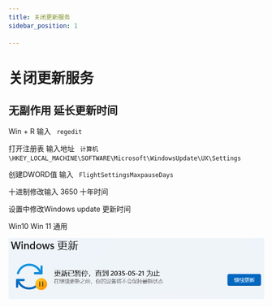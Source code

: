```yaml
---
title: 关闭更新服务
sidebar_position: 1

---
```


# 关闭更新服务
## 无副作用 延长更新时间

Win + R 输入 ` regedit`

打开注册表 输入地址 ` 计算机\HKEY_LOCAL_MACHINE\SOFTWARE\Microsoft\WindowsUpdate\UX\Settings`

创建DWORD值 输入 ` FlightSettingsMaxpauseDays`

十进制修改输入 3650 十年时间

设置中修改Windows update 更新时间

Win10 Win 11 通用



![Windows update 十年](./upload/image-20250523233659115.png)